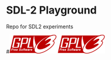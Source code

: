 SDL-2 Playground
=======

Repo for SDL2 experiments

#![Image for GPL3](https://github.com/BeagleJoe/SDL2-playground/blob/master/gplv3-127x51.png?raw=true)
![a relative link](gplv3-127x51.png?raw=true)

